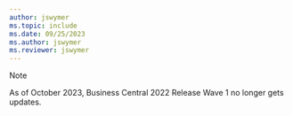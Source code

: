 ```yaml
---
author: jswymer
ms.topic: include
ms.date: 09/25/2023
ms.author: jswymer
ms.reviewer: jswymer
---
```

> [!NOTE]
> As of October 2023, Business Central 2022 Release Wave 1 no longer gets updates.
